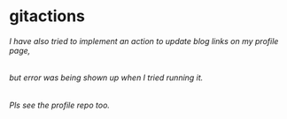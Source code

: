 # gitactions

###### I have also tried to implement an action to update blog links on my profile page, 
###### but error was being shown up when I tried running it. 

###### Pls see the profile repo too.
